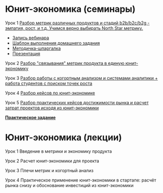 # Юнит-экономика (семинары)
Урок 1 [Разбор метрик различных продуктов и стадий b2b/b2c/b2g - эмпатия, рост, и т.д. Учимся верно выбирать North Star метрику.](https://gb.ru/lessons/407296)
- [Запись вебинара](https://gbcdn.mrgcdn.ru/uploads/record/317027/attachment/41ca15a1623a3ea76417963468ff416f.mp4)
- [Шаблон выполнения домашнего задания](https://gbcdn.mrgcdn.ru/uploads/asset/4407536/attachment/d26cf3eebebc661709f20c5e76b897ba.xlsx)
- [Методичка-шпаргалка](https://gbcdn.mrgcdn.ru/uploads/asset/5276289/attachment/36bd140fe56746249664d84b8dd5342c.pdf)
- [Презентация](https://gbcdn.mrgcdn.ru/uploads/asset/5038048/attachment/e04b1697fef2a6bdabadaa76005de0d9.pdf)

Урок 2 [Разбор "связывания" метрик продукта в единую юнит-экономику](https://gb.ru/lessons/407297)

Урок 3 [Разбор работы с когортным анализом и системами аналитики + работа студентов с поиском точек роста](https://gb.ru/lessons/407298)

Урок 4 [Разбор кейсов по юнит-экономике](https://gb.ru/lessons/407299)

Урок 5 [Разбор практических кейсов достижимости рынка и расчет затрат проектов исходя из юнит-экономики](https://gb.ru/lessons/407300)

[**Практическое задание**](https://docs.google.com/spreadsheets/d/1oP441Ch5lCMKDu_WhsalZdSl-2Qqj3QA/edit?usp=sharing&ouid=116919319971207129793&rtpof=true&sd=true)

# Юнит-экономика (лекции)
Урок 1 Введение в метрики и экономику продукта

Урок 2 Расчет юнит-экономики для проекта

Урок 3 Плечи метрик и когортный анализ

Урок 4 Практическое применение юнит-экономики в стартапе: расчёт рынка снизу и обоснование инвестиций из юнит-экономики
